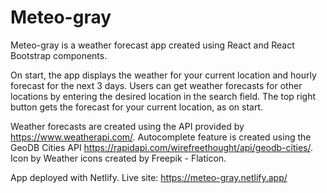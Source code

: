 # Meteo-gray

Meteo-gray is a weather forecast app created using React and React Bootstrap components.

On start, the app displays the weather for your current location and hourly forecast for the next 3 days.
Users can get weather forecasts for other locations by entering the desired location in the search field.
The top right button gets the forecast for your current location, as on start.

Weather forecasts are created using the API provided by https://www.weatherapi.com/.
Autocomplete feature is created using the GeoDB Cities API https://rapidapi.com/wirefreethought/api/geodb-cities/.
Icon by Weather icons created by Freepik - Flaticon.

App deployed with Netlify.
Live site: https://meteo-gray.netlify.app/ 
